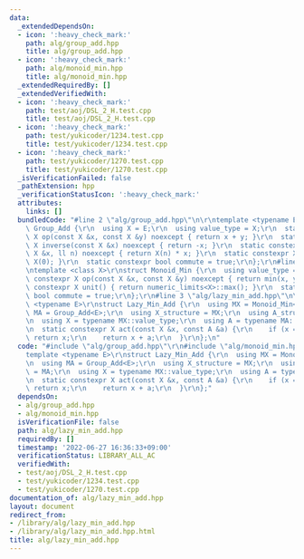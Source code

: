 ```yaml
---
data:
  _extendedDependsOn:
  - icon: ':heavy_check_mark:'
    path: alg/group_add.hpp
    title: alg/group_add.hpp
  - icon: ':heavy_check_mark:'
    path: alg/monoid_min.hpp
    title: alg/monoid_min.hpp
  _extendedRequiredBy: []
  _extendedVerifiedWith:
  - icon: ':heavy_check_mark:'
    path: test/aoj/DSL_2_H.test.cpp
    title: test/aoj/DSL_2_H.test.cpp
  - icon: ':heavy_check_mark:'
    path: test/yukicoder/1234.test.cpp
    title: test/yukicoder/1234.test.cpp
  - icon: ':heavy_check_mark:'
    path: test/yukicoder/1270.test.cpp
    title: test/yukicoder/1270.test.cpp
  _isVerificationFailed: false
  _pathExtension: hpp
  _verificationStatusIcon: ':heavy_check_mark:'
  attributes:
    links: []
  bundledCode: "#line 2 \"alg/group_add.hpp\"\n\r\ntemplate <typename E>\r\nstruct\
    \ Group_Add {\r\n  using X = E;\r\n  using value_type = X;\r\n  static constexpr\
    \ X op(const X &x, const X &y) noexcept { return x + y; }\r\n  static constexpr\
    \ X inverse(const X &x) noexcept { return -x; }\r\n  static constexpr X power(const\
    \ X &x, ll n) noexcept { return X(n) * x; }\r\n  static constexpr X unit() { return\
    \ X(0); }\r\n  static constexpr bool commute = true;\r\n};\r\n#line 2 \"alg/monoid_min.hpp\"\
    \ntemplate <class X>\r\nstruct Monoid_Min {\r\n  using value_type = X;\r\n  static\
    \ constexpr X op(const X &x, const X &y) noexcept { return min(x, y); }\r\n  static\
    \ constexpr X unit() { return numeric_limits<X>::max(); }\r\n  static constexpr\
    \ bool commute = true;\r\n};\r\n#line 3 \"alg/lazy_min_add.hpp\"\n\r\ntemplate\
    \ <typename E>\r\nstruct Lazy_Min_Add {\r\n  using MX = Monoid_Min<E>;\r\n  using\
    \ MA = Group_Add<E>;\r\n  using X_structure = MX;\r\n  using A_structure = MA;\r\
    \n  using X = typename MX::value_type;\r\n  using A = typename MA::value_type;\r\
    \n  static constexpr X act(const X &x, const A &a) {\r\n    if (x == numeric_limits<E>::max())\
    \ return x;\r\n    return x + a;\r\n  }\r\n};\n"
  code: "#include \"alg/group_add.hpp\"\r\n#include \"alg/monoid_min.hpp\"\r\n\r\n\
    template <typename E>\r\nstruct Lazy_Min_Add {\r\n  using MX = Monoid_Min<E>;\r\
    \n  using MA = Group_Add<E>;\r\n  using X_structure = MX;\r\n  using A_structure\
    \ = MA;\r\n  using X = typename MX::value_type;\r\n  using A = typename MA::value_type;\r\
    \n  static constexpr X act(const X &x, const A &a) {\r\n    if (x == numeric_limits<E>::max())\
    \ return x;\r\n    return x + a;\r\n  }\r\n};"
  dependsOn:
  - alg/group_add.hpp
  - alg/monoid_min.hpp
  isVerificationFile: false
  path: alg/lazy_min_add.hpp
  requiredBy: []
  timestamp: '2022-06-27 16:36:33+09:00'
  verificationStatus: LIBRARY_ALL_AC
  verifiedWith:
  - test/aoj/DSL_2_H.test.cpp
  - test/yukicoder/1234.test.cpp
  - test/yukicoder/1270.test.cpp
documentation_of: alg/lazy_min_add.hpp
layout: document
redirect_from:
- /library/alg/lazy_min_add.hpp
- /library/alg/lazy_min_add.hpp.html
title: alg/lazy_min_add.hpp
---
```

